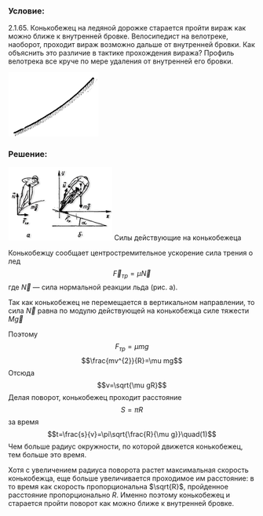 ###  Условие: 

$2.1.65.$ Конькобежец на ледяной дорожке старается пройти вираж как можно ближе к внутренней бровке. Велосипедист на велотреке, наоборот, проходит вираж возможно дальше от внутренней бровки. Как объяснить это различие в тактике прохождения виража? Профиль велотрека все круче по мере удаления от внутренней его бровки. 

![ К задаче 2.1.65 |184x131, 26%](../../img/2.1.65/sol1.png)

###  Решение: 

![ Силы действующие на конькобежеца |212x149, 39%](../../img/2.1.65/sol2.png)  Силы действующие на конькобежеца 

Конькобежцу сообщает центростремительное ускорение сила трения о лед $$\vec{F}_{тр}= \mu\vec{N}$$ где $\vec{N}$ — сила нормальной реакции льда (рис. а). 

Так как конькобежец не перемещается в вертикальном направлении, то сила $\vec{N}$ равна по модулю действующей на конькобежца силе тяжести $M \vec{g}$ 

Поэтому $$F_{тр}=\mu mg$$ $$\frac{mv^{2}}{R}=\mu mg$$ Отсюда $$v=\sqrt{\mu gR}$$ Делая поворот, конькобежец проходит расстояние $$S= \pi R$$ за время $$t=\frac{s}{v}=\pi\sqrt{\frac{R}{\mu g}}\quad(1)$$ Чем больше радиус окружности, по которой движется конькобежец, тем больше это время. 

Хотя с увеличением радиуса поворота растет максимальная скорость конькобежца, еще больше увеличивается проходимое им расстояние: в то время как скорость пропорциональна $\sqrt{R}$, пройденное расстояние пропорционально $R$. Именно поэтому конькобежец и старается пройти поворот как можно ближе к внутренней бровке. 
